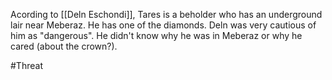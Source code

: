 Acording to [[Deln Eschondi]], Tares is a beholder who has an underground lair near Meberaz.  He has one of the diamonds.  Deln was very cautious of him as "dangerous".  He didn't know why he was in Meberaz or why he cared (about the crown?). 

#Threat 